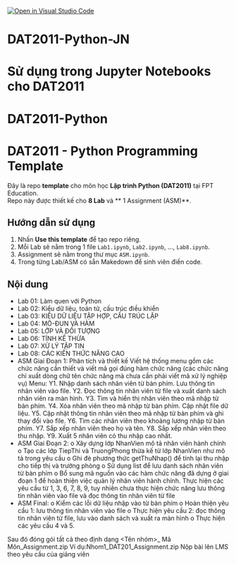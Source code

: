 [![Open in Visual Studio Code](https://classroom.github.com/assets/open-in-vscode-2e0aaae1b6195c2367325f4f02e2d04e9abb55f0b24a779b69b11b9e10269abc.svg)](https://classroom.github.com/online_ide?assignment_repo_id=20569468&assignment_repo_type=AssignmentRepo)
# DAT2011-Python-JN
# Sử dụng trong Jupyter Notebooks cho DAT2011
# DAT2011-Python
# DAT2011 - Python Programming Template

Đây là repo **template** cho môn học **Lập trình Python (DAT2011)** tại FPT Education.  
Repo này được thiết kế cho **8 Lab** và ** 1 Assignment (ASM)**.

## Hướng dẫn sử dụng
1. Nhấn **Use this template** để tạo repo riêng.
2. Mỗi Lab sẽ nằm trong 1 file `Lab1.ipynb`, `Lab2.ipynb`, ..., `Lab8.ipynb`.
3. Assignment sẽ nằm trong thư mục `ASM.ipynb`.
4. Trong từng Lab/ASM có sẵn Makedown để sinh viên điền code.

## Nội dung
- Lab 01: Làm quen với Python
- Lab 02: Kiểu dữ liệu, toán tử, cấu trúc điều khiển
- Lab 03: KIỂU DỮ LIỆU TẬP HỢP, CẤU TRÚC LẶP
- Lab 04: MÔ-ĐUN VÀ HÀM
- Lab 05: LỚP VÀ ĐỐI TƯỢNG
- Lab 06: TÍNH KẾ THỪA
- Lab 07: XỬ LÝ TẬP TIN
- Lab 08: CÁC KIẾN THỨC NÂNG CAO
- ASM Giai Đoạn 1:
        Phân tích và thiết kế
            Viết hệ thống menu gồm các chức năng cần thiết và viết mã gọi đúng hàm chức năng
            (các chức năng chỉ xuất dòng chữ tên chức năng mà chưa cần phải viết mã xử lý nghiệp
            vụ)
        Menu:
            Y1. Nhập danh sách nhân viên từ bàn phím. Lưu thông tin nhân viên vào file.
            Y2. Đọc thông tin nhân viên từ file và xuất danh sách nhân viên ra màn hình.
            Y3. Tìm và hiển thị nhân viên theo mã nhập từ bàn phím.
            Y4. Xóa nhân viên theo mã nhập từ bàn phím. Cập nhật file dữ liệu.
            Y5. Cập nhật thông tin nhân viên theo mã nhập từ bàn phím và ghi thay đổi vào file.
            Y6. Tìm các nhân viên theo khoảng lương nhập từ bàn phím.
            Y7. Sắp xếp nhân viên theo họ và tên.
            Y8. Sắp xếp nhân viên theo thu nhập.
            Y9. Xuất 5 nhân viên có thu nhập cao nhất.
- ASM Giai Đoạn 2:
            o Xây dựng lớp NhanVien mô tả nhân viên hành chính
            o Tạo các lớp TiepThi và TruongPhong thừa kế từ lớp NhanVien như mô tả trong
            yêu cầu
            o Ghi đè phương thức getThuNhap() để tính lại thu nhập cho tiếp thị và trưởng
            phòng
            o Sử dụng list để lưu danh sách nhân viên từ bàn phím
            o Bổ sung mã nguồn vào các hàm chức năng đã dựng ở giai đoạn 1 để hoàn thiện
            việc quản lý nhân viên hành chính. Thực hiện các yêu cầu từ 1, 3, 6, 7, 8, 9, tuy
            nhiên chưa thực hiện chức năng lưu thông tin nhân viên vào file và đọc thông
            tin nhân viên từ file
- ASM Final:
            o Kiểm các lỗi dữ liệu nhập vào từ bàn phím
            o Hoàn thiện yêu cầu 1: lưu thông tin nhân viên vào file
            o Thực hiện yêu cầu 2: đọc thông tin nhân viên từ file, lưu vào danh sách và xuất
            ra màn hình
            o Thực hiện các yêu cầu 4 và 5.

Sau đó đóng gói tất cả theo định dạng <Tên nhóm>_ Mã Môn_Assignment.zip 
          Ví dụ:Nhom1_DAT201_Assignment.zip
Nộp bài lên LMS theo yêu cầu của giảng viên

